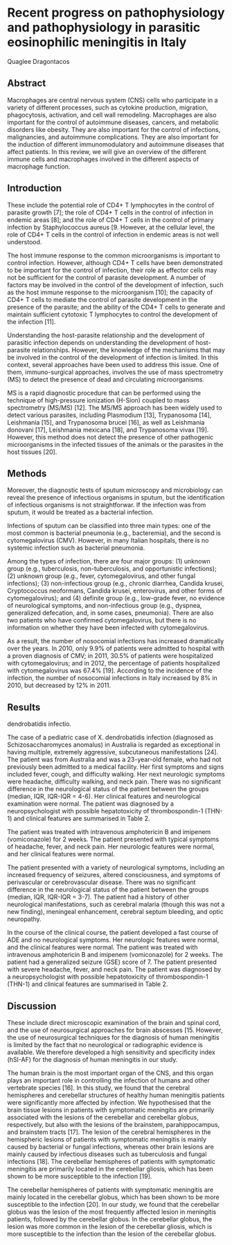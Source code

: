 # Recent progress on pathophysiology and pathophysiology in parasitic eosinophilic meningitis in Italy
Quaglee Dragontacos


## Abstract
Macrophages are central nervous system (CNS) cells who participate in a variety of different processes, such as cytokine production, migration, phagocytosis, activation, and cell wall remodeling. Macrophages are also important for the control of autoimmune diseases, cancers, and metabolic disorders like obesity. They are also important for the control of infections, malignancies, and autoimmune complications. They are also important for the induction of different immunomodulatory and autoimmune diseases that affect patients. In this review, we will give an overview of the different immune cells and macrophages involved in the different aspects of macrophage function.


## Introduction
These include the potential role of CD4+ T lymphocytes in the control of parasite growth [7]; the role of CD4+ T cells in the control of infection in endemic areas [8]; and the role of CD4+ T cells in the control of primary infection by Staphylococcus aureus [9. However, at the cellular level, the role of CD4+ T cells in the control of infection in endemic areas is not well understood.

The host immune response to the common microorganisms is important to control infection. However, although CD4+ T cells have been demonstrated to be important for the control of infection, their role as effector cells may not be sufficient for the control of parasite development. A number of factors may be involved in the control of the development of infection, such as the host immune response to the microorganism [10]; the capacity of CD4+ T cells to mediate the control of parasite development in the presence of the parasite; and the ability of the CD4+ T cells to generate and maintain sufficient cytotoxic T lymphocytes to control the development of the infection [11].

Understanding the host-parasite relationship and the development of parasitic infection depends on understanding the development of host-parasite relationships. However, the knowledge of the mechanisms that may be involved in the control of the development of infection is limited. In this context, several approaches have been used to address this issue. One of them, immuno-surgical approaches, involves the use of mass spectrometry (MS) to detect the presence of dead and circulating microorganisms.

MS is a rapid diagnostic procedure that can be performed using the technique of high-pressure ionization (H-Sion) coupled to mass spectrometry (MS/MS) [12]. The MS/MS approach has been widely used to detect various parasites, including Plasmodium [13], Trypanosoma [14], Leishmania [15], and Trypanosoma brucei [16], as well as Leishmania donovani [17], Leishmania mexicana [18], and Trypanosoma vivax [19]. However, this method does not detect the presence of other pathogenic microorganisms in the infected tissues of the animals or the parasites in the host tissues [20].


## Methods
Moreover, the diagnostic tests of sputum microscopy and microbiology can reveal the presence of infectious organisms in sputum, but the identification of infectious organisms is not straightforwar. If the infection was from sputum, it would be treated as a bacterial infection.

Infections of sputum can be classified into three main types: one of the most common is bacterial pneumonia (e.g., bacteremia), and the second is cytomegalovirus (CMV). However, in many Italian hospitals, there is no systemic infection such as bacterial pneumonia.

Among the types of infection, there are four major groups: (1) unknown group (e.g., tuberculosis, non-tuberculosis, and opportunistic infections); (2) unknown group (e.g., fever, cytomegalovirus, and other fungal infections); (3) non-infectious group (e.g., chronic diarrhea, Candida krusei, Cryptococcus neoformans, Candida krusei, enterovirus, and other forms of cytomegalovirus); and (4) definite group (e.g., low-grade fever, no evidence of neurological symptoms, and non-infectious group (e.g., dyspnea, generalized defecation, and, in some cases, pneumonia). There are also two patients who have confirmed cytomegalovirus, but there is no information on whether they have been infected with cytomegalovirus.

As a result, the number of nosocomial infections has increased dramatically over the years. In 2010, only 9.9% of patients were admitted to hospital with a proven diagnosis of CMV; in 2011, 30.5% of patients were hospitalized with cytomegalovirus; and in 2012, the percentage of patients hospitalized with cytomegalovirus was 67.4% [19]. According to the incidence of the infection, the number of nosocomial infections in Italy increased by 8% in 2010, but decreased by 12% in 2011.


## Results
dendrobatidis infectio.

The case of a pediatric case of X. dendrobatidis infection (diagnosed as Schizosaccharomyces anomalus) in Australia is regarded as exceptional in having multiple, extremely aggressive, subcutaneous manifestations [24]. The patient was from Australia and was a 23-year-old female, who had not previously been admitted to a medical facility. Her first symptoms and signs included fever, cough, and difficulty walking. Her next neurologic symptoms were headache, difficulty walking, and neck pain. There was no significant difference in the neurological status of the patient between the groups (median, IQR, IQR-IQR = 4-6). Her clinical features and neurological examination were normal. The patient was diagnosed by a neuropsychologist with possible hepatotoxicity of thrombospondin-1 (THN-1) and clinical features are summarised in Table 2.

The patient was treated with intravenous amphotericin B and imipenem (vomiconazole) for 2 weeks. The patient presented with typical symptoms of headache, fever, and neck pain. Her neurologic features were normal, and her clinical features were normal.

The patient presented with a variety of neurological symptoms, including an increased frequency of seizures, altered consciousness, and symptoms of perivascular or cerebrovascular disease. There was no significant difference in the neurological status of the patient between the groups (median, IQR, IQR-IQR = 3-7). The patient had a history of other neurological manifestations, such as cerebral malaria (though this was not a new finding), meningeal enhancement, cerebral septum bleeding, and optic neuropathy.

In the course of the clinical course, the patient developed a fast course of ADE and no neurological symptoms. Her neurologic features were normal, and the clinical features were normal. The patient was treated with intravenous amphotericin B and imipenem (vomiconazole) for 2 weeks. The patient had a generalized seizure (GSE) score of 7. The patient presented with severe headache, fever, and neck pain. The patient was diagnosed by a neuropsychologist with possible hepatotoxicity of thrombospondin-1 (THN-1) and clinical features are summarised in Table 2.


## Discussion
These include direct microscopic examination of the brain and spinal cord, and the use of neurosurgical approaches for brain abscesses [15. However, the use of neurosurgical techniques for the diagnosis of human meningitis is limited by the fact that no neurological or radiographic evidence is available. We therefore developed a high sensitivity and specificity index (hSI-AF) for the diagnosis of human meningitis in our study.

The human brain is the most important organ of the CNS, and this organ plays an important role in controlling the infection of humans and other vertebrate species [16]. In this study, we found that the cerebral hemispheres and cerebellar structures of healthy human meningitis patients were significantly more affected by infection. We hypothesised that the brain tissue lesions in patients with symptomatic meningitis are primarily associated with the lesions of the cerebellar and cerebellar globus, respectively, but also with the lesions of the brainstem, parahippocampus, and brainstem tracts [17]. The lesion of the cerebral hemispheres in the hemispheric lesions of patients with symptomatic meningitis is mainly caused by bacterial or fungal infections, whereas other brain lesions are mainly caused by infectious diseases such as tuberculosis and fungal infections [18]. The cerebellar hemispheres of patients with symptomatic meningitis are primarily located in the cerebellar gliosis, which has been shown to be more susceptible to the infection [19].

The cerebellar hemispheres of patients with symptomatic meningitis are mainly located in the cerebellar globus, which has been shown to be more susceptible to the infection [20]. In our study, we found that the cerebellar globus was the lesion of the most frequently affected lesion in meningitis patients, followed by the cerebellar globus. In the cerebellar globus, the lesion was more common in the lesion of the cerebellar gliosis, which is more susceptible to the infection than the lesion of the cerebellar globus.

